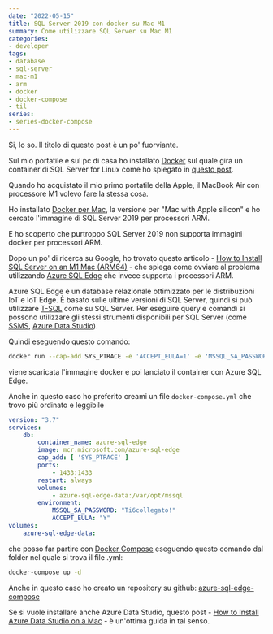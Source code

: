 ```yaml
---
date: "2022-05-15"
title: SQL Server 2019 con docker su Mac M1
summary: Come utilizzare SQL Server su Mac M1
categories:
- developer
tags:
- database
- sql-server
- mac-m1
- arm
- docker
- docker-compose
- til
series:
- series-docker-compose
---
```


Si, lo so. Il titolo di questo post è un po' fuorviante.

Sul mio portatile e sul pc di casa ho installato [Docker](https://www.docker.com/products/docker-desktop) sul quale gira un container di SQL Server for Linux come ho spiegato in [questo post](https://kingsor.github.io/2022/01/09/sql-server-2019-docker-compose/).

Quando ho acquistato il mio primo portatile della Apple, il MacBook Air con processore M1 volevo fare la stessa cosa.

Ho installato [Docker per Mac](https://docs.docker.com/desktop/install/mac-install/), la versione per "Mac with Apple silicon" e ho cercato l'immagine di SQL Server 2019 per processori ARM.

E ho scoperto che purtroppo SQL Server 2019 non supporta immagini docker per processori ARM.

Dopo un po' di ricerca su Google, ho trovato questo articolo - [How to Install SQL Server on an M1 Mac (ARM64)](https://database.guide/how-to-install-sql-server-on-an-m1-mac-arm64/) - che spiega come ovviare al problema utilizzando [Azure SQL Edge](https://azure.microsoft.com/en-us/products/azure-sql/edge/) che invece supporta i processori ARM.

Azure SQL Edge è un database relazionale ottimizzato per le distribuzioni IoT e IoT Edge. È basato sulle ultime versioni di SQL Server, quindi si può utilizzare [T-SQL](https://learn.microsoft.com/en-us/sql/t-sql/language-reference?view=sql-server-ver15) come su SQL Server.
Per eseguire query e comandi si possono utilizzare gli stessi strumenti disponibili per SQL Server (come [SSMS](https://learn.microsoft.com/en-us/sql/ssms/download-sql-server-management-studio-ssms?view=sql-server-ver15), [Azure Data Studio](https://learn.microsoft.com/en-us/sql/azure-data-studio/download-azure-data-studio?view=sql-server-ver15)).

Quindi eseguendo questo comando:

```bash
docker run --cap-add SYS_PTRACE -e 'ACCEPT_EULA=1' -e 'MSSQL_SA_PASSWORD=bigStrongPwd' -p 1433:1433 --name sqledge -d mcr.microsoft.com/azure-sql-edge
```

viene scaricata l'immagine docker e poi lanciato il container con Azure SQL Edge.

Anche in questo caso ho preferito creami un file `docker-compose.yml` che trovo più ordinato e leggibile

```yml
version: "3.7"
services:
    db:
        container_name: azure-sql-edge
        image: mcr.microsoft.com/azure-sql-edge
        cap_add: [ 'SYS_PTRACE' ]
        ports:
            - 1433:1433
        restart: always
        volumes: 
            - azure-sql-edge-data:/var/opt/mssql
        environment:
            MSSQL_SA_PASSWORD: "Ti6collegato!"
            ACCEPT_EULA: "Y"
volumes:
    azure-sql-edge-data:
```

che posso far partire con [Docker Compose](https://docs.docker.com/compose/) eseguendo questo comando dal folder nel quale si trova il file .yml:

```bash
docker-compose up -d
```

Anche in questo caso ho creato un repository su github: [azure-sql-edge-compose](https://github.com/kingsor/azure-sql-edge-compose)

Se si vuole installare anche Azure Data Studio, questo post - [How to Install Azure Data Studio on a Mac](https://database.guide/how-to-install-azure-data-studio-on-a-mac/) - è un'ottima guida in tal senso.

